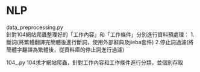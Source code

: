 # NLP

data_preprocessing.py  
針對104網站爬蟲整理好的「工作內容」和「工作條件」分別進行資料預處理：
1.斷詞(將繁體翻譯完簡體後進行斷詞，使用外部辭典及jieba套件)
2.停止詞過濾(將簡體字翻譯為繁體後，從資料庫的停止詞進行過濾)


104_.py 
104求才網站爬蟲，針對工作內容和工作條件進行分類，並個別存取
